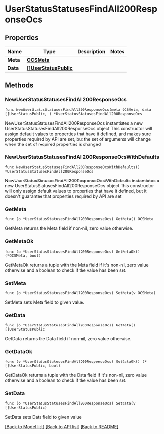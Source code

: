 # UserStatusStatusesFindAll200ResponseOcs

## Properties

Name | Type | Description | Notes
------------ | ------------- | ------------- | -------------
**Meta** | [**OCSMeta**](OCSMeta.md) |  | 
**Data** | [**[]UserStatusPublic**](UserStatusPublic.md) |  | 

## Methods

### NewUserStatusStatusesFindAll200ResponseOcs

`func NewUserStatusStatusesFindAll200ResponseOcs(meta OCSMeta, data []UserStatusPublic, ) *UserStatusStatusesFindAll200ResponseOcs`

NewUserStatusStatusesFindAll200ResponseOcs instantiates a new UserStatusStatusesFindAll200ResponseOcs object
This constructor will assign default values to properties that have it defined,
and makes sure properties required by API are set, but the set of arguments
will change when the set of required properties is changed

### NewUserStatusStatusesFindAll200ResponseOcsWithDefaults

`func NewUserStatusStatusesFindAll200ResponseOcsWithDefaults() *UserStatusStatusesFindAll200ResponseOcs`

NewUserStatusStatusesFindAll200ResponseOcsWithDefaults instantiates a new UserStatusStatusesFindAll200ResponseOcs object
This constructor will only assign default values to properties that have it defined,
but it doesn't guarantee that properties required by API are set

### GetMeta

`func (o *UserStatusStatusesFindAll200ResponseOcs) GetMeta() OCSMeta`

GetMeta returns the Meta field if non-nil, zero value otherwise.

### GetMetaOk

`func (o *UserStatusStatusesFindAll200ResponseOcs) GetMetaOk() (*OCSMeta, bool)`

GetMetaOk returns a tuple with the Meta field if it's non-nil, zero value otherwise
and a boolean to check if the value has been set.

### SetMeta

`func (o *UserStatusStatusesFindAll200ResponseOcs) SetMeta(v OCSMeta)`

SetMeta sets Meta field to given value.


### GetData

`func (o *UserStatusStatusesFindAll200ResponseOcs) GetData() []UserStatusPublic`

GetData returns the Data field if non-nil, zero value otherwise.

### GetDataOk

`func (o *UserStatusStatusesFindAll200ResponseOcs) GetDataOk() (*[]UserStatusPublic, bool)`

GetDataOk returns a tuple with the Data field if it's non-nil, zero value otherwise
and a boolean to check if the value has been set.

### SetData

`func (o *UserStatusStatusesFindAll200ResponseOcs) SetData(v []UserStatusPublic)`

SetData sets Data field to given value.



[[Back to Model list]](../README.md#documentation-for-models) [[Back to API list]](../README.md#documentation-for-api-endpoints) [[Back to README]](../README.md)


